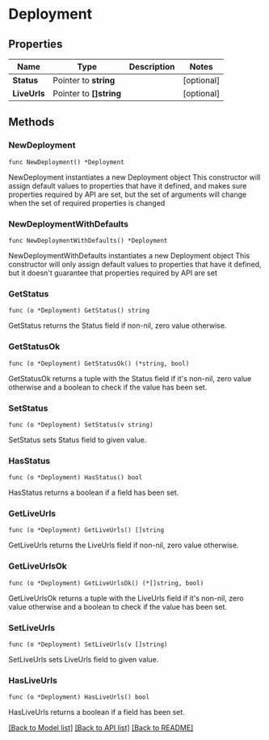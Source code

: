 # Deployment

## Properties

Name | Type | Description | Notes
------------ | ------------- | ------------- | -------------
**Status** | Pointer to **string** |  | [optional] 
**LiveUrls** | Pointer to **[]string** |  | [optional] 

## Methods

### NewDeployment

`func NewDeployment() *Deployment`

NewDeployment instantiates a new Deployment object
This constructor will assign default values to properties that have it defined,
and makes sure properties required by API are set, but the set of arguments
will change when the set of required properties is changed

### NewDeploymentWithDefaults

`func NewDeploymentWithDefaults() *Deployment`

NewDeploymentWithDefaults instantiates a new Deployment object
This constructor will only assign default values to properties that have it defined,
but it doesn't guarantee that properties required by API are set

### GetStatus

`func (o *Deployment) GetStatus() string`

GetStatus returns the Status field if non-nil, zero value otherwise.

### GetStatusOk

`func (o *Deployment) GetStatusOk() (*string, bool)`

GetStatusOk returns a tuple with the Status field if it's non-nil, zero value otherwise
and a boolean to check if the value has been set.

### SetStatus

`func (o *Deployment) SetStatus(v string)`

SetStatus sets Status field to given value.

### HasStatus

`func (o *Deployment) HasStatus() bool`

HasStatus returns a boolean if a field has been set.

### GetLiveUrls

`func (o *Deployment) GetLiveUrls() []string`

GetLiveUrls returns the LiveUrls field if non-nil, zero value otherwise.

### GetLiveUrlsOk

`func (o *Deployment) GetLiveUrlsOk() (*[]string, bool)`

GetLiveUrlsOk returns a tuple with the LiveUrls field if it's non-nil, zero value otherwise
and a boolean to check if the value has been set.

### SetLiveUrls

`func (o *Deployment) SetLiveUrls(v []string)`

SetLiveUrls sets LiveUrls field to given value.

### HasLiveUrls

`func (o *Deployment) HasLiveUrls() bool`

HasLiveUrls returns a boolean if a field has been set.


[[Back to Model list]](../README.md#documentation-for-models) [[Back to API list]](../README.md#documentation-for-api-endpoints) [[Back to README]](../README.md)


